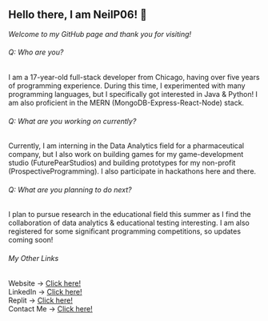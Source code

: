 ## Hello there, I am NeilP06! 👋 
_Welcome to my GitHub page and thank you for visiting!_

###### Q: Who are you? 
I am a 17-year-old full-stack developer from Chicago, having over five years of programming experience. During this time, I experimented with many programming languages, but I specifically got interested in Java & Python! I am also proficient in the MERN (MongoDB-Express-React-Node) stack.

###### Q: What are you working on currently?
Currently, I am interning in the Data Analytics field for a pharmaceutical company, but I also work on building games for my game-development studio (FuturePearStudios) and building prototypes for my non-profit (ProspectiveProgramming). I  also participate in hackathons here and there.

###### Q: What are you planning to do next?
I plan to pursue research in the educational field this summer as I find the collaboration of data analytics & educational testing interesting. I am also registered for some significant programming competitions, so updates coming soon!

###### My Other Links
Website → [Click here!](https://neilpuroh.it/) <br>
LinkedIn → [Click here!](https://linkedin.com/in/neilpurohit06) <br>
Replit → [Click here!](https://replit.com/@neilpurohit06) <br>
Contact Me → [Click here!](mailto:me@neilpuroh.it) <br>
